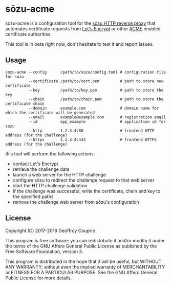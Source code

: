 # sōzu-acme

sozu-acme is a configuration tool for the
[sōzu HTTP reverse proxy](https://github.com/sozu-proxy/sozu)
that automates certificate requests from
[Let's Encrypt](https://letsencrypt.org/) or other
[ACME](https://tools.ietf.org/html/draft-ietf-acme-acme-07) enabled
certificate authorities.

This tool is in beta right now, don't hesitate to test it and report issues.

## Usage

```
sozu-acme --config      /path/to/sozu/config.toml # configuration file for sozu
          --certificate /path/to/cert.pem         # path to store new certificate
          --key         /path/to/key.pem          # path to store the key
          --chain       /path/to/chain.pem        # path to store the certificate chain
          --domain      example.com               # domain name for which the certificate will be generated
          --email       example@example.com       # registration email
          --id          app_example               # application id for sozu
          --http        1.2.3.4:80                # frontend HTTP address (for the challenge)
          --https       1.2.3.4:443               # frontend HTTPS address (for the challenge)
```

this tool will perform the following actions:

- contact Let's Encrypt
- retrieve the challenge data
- launch a web server for the HTTP challenge
- configure sōzu to redirect the challenge request to that web server
- start the HTTP challenge validation
- if the challenge was successful, write the certificate, chain and key to the specified paths
- remove the challenge web server from sōzu's configuration

## License

Copyright (C) 2017-2018 Geoffroy Couprie

This program is free software: you can redistribute it and/or modify it under
the terms of the GNU Affero General Public License as published by the Free
Software Foundation, version 3.

This program is distributed in the hope that it will be useful, but WITHOUT ANY WARRANTY;
without even the implied warranty of MERCHANTABILITY or FITNESS FOR A PARTICULAR PURPOSE.
See the GNU Affero General Public License for more details.
